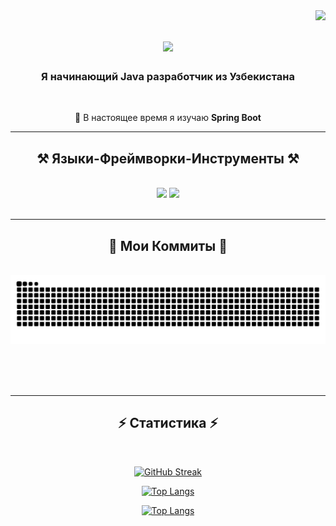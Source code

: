 <!--
## Hi there 👋

**Orunov-Sultan/Orunov-Sultan** is a ✨ _special_ ✨ repository because its `README.md` (this file) appears on your GitHub profile.

Here are some ideas to get you started:

- 🔭 I’m currently working on ...
- 🌱 I’m currently learning ...
- 👯 I’m looking to collaborate on ...
- 🤔 I’m looking for help with ...
- 💬 Ask me about ...
- 📫 How to reach me: ...
- 😄 Pronouns: ...
- ⚡ Fun fact: ...
-->

<img align="right" src="https://visitor-badge.laobi.icu/badge?page_id=Orunov-Sultan.Orunov-Sultan" />

<h1 align="center">
    <img src="https://readme-typing-svg.herokuapp.com/?font=Righteous&size=35&center=true&vCenter=true&width=500&height=70&duration=4000&lines=Всем+Привет!+👋;+Я+Орунов+Султан!;" />
</h1>

<h3 align="center">Я начинающий Java разработчик из Узбекистана</h3>

<br/>

<div align="center">
  
 🌱 В настоящее время я изучаю **Spring Boot**

 </div>
 
 <hr/>
 
<h2 align="center">⚒️ Языки-Фреймворки-Инструменты ⚒️</h2>
<br/>
<div align="center">
    <img src="https://skillicons.dev/icons?i=html,css,bootstrap,tailwind,vscode,github,git" />    
    <img src="https://skillicons.dev/icons?i=react,typescript,java,spring,mysql" />
    <br>
</div>

<br/>
<hr/>
 
<div align="center">
  <h2>🐍 Мои Коммиты 🐍</h2>
  <br>

  <img alt="snake eating my contributions" src="https://github.com/Orunov-Sultan/Orunov-Sultan/blob/output/github-contribution-grid-snake.svg" />

  <br/><br/><br/>
</div>
<hr/>

<h2 align="center">⚡ Статистика ⚡</h2>
<br>
<div align=center>

[![GitHub Streak](http://github-readme-streak-stats.herokuapp.com?user=Orunov-Sultan&theme=react)](https://git.io/streak-stats)

[![Top Langs](https://github-readme-stats.vercel.app/api?username=Orunov-Sultan&show_icons=true&theme=react&rank_icon=github)](https://github.com/anuraghazra/github-readme-stats)

[![Top Langs](https://github-readme-stats.vercel.app/api/top-langs/?username=Orunov-Sultan&layout=compact&theme=react)](https://github.com/anuraghazra/github-readme-stats)

</div>

<br/><br/>
